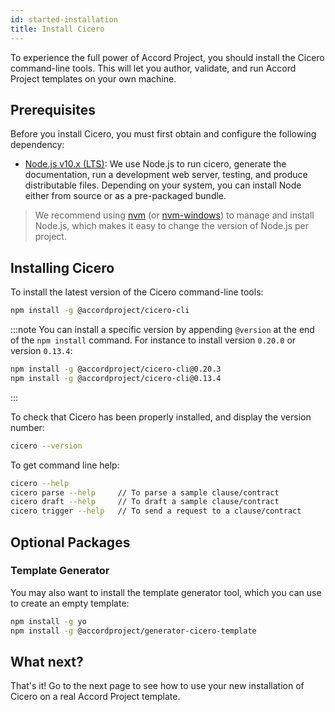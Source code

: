 ```yaml
---
id: started-installation
title: Install Cicero
---
```


To experience the full power of Accord Project, you should install the Cicero command-line tools. This will let you author, validate, and run Accord Project templates on your own machine.

## Prerequisites

Before you install Cicero, you must first obtain and configure the following dependency:

* [Node.js v10.x (LTS)](http://nodejs.org): We use Node.js to run cicero, generate the documentation, run a development web server, testing, and produce distributable files. Depending on your system, you can install Node either from source or as a pre-packaged bundle.

>  We recommend using [nvm](https://github.com/creationix/nvm) (or [nvm-windows](https://github.com/coreybutler/nvm-windows)) to manage and install Node.js, which makes it easy to change the version of Node.js per project.

## Installing Cicero

To install the latest version of the Cicero command-line tools:

```bash
npm install -g @accordproject/cicero-cli
```

:::note
You can install a specific version by appending `@version` at the end of the `npm install` command. For instance to install version `0.20.0` or version `0.13.4`:
```bash
npm install -g @accordproject/cicero-cli@0.20.3
npm install -g @accordproject/cicero-cli@0.13.4
```
:::

To check that Cicero has been properly installed, and display the version number:
```bash
cicero --version
```

To get command line help:
```bash
cicero --help
cicero parse --help     // To parse a sample clause/contract
cicero draft --help     // To draft a sample clause/contract
cicero trigger --help   // To send a request to a clause/contract
```

## Optional Packages

### Template Generator

You may also want to install the template generator tool, which you can use to create an empty template:

```bash
npm install -g yo
npm install -g @accordproject/generator-cicero-template
```

## What next?

That's it! Go to the next page to see how to use your new installation of Cicero on a real Accord Project template.

